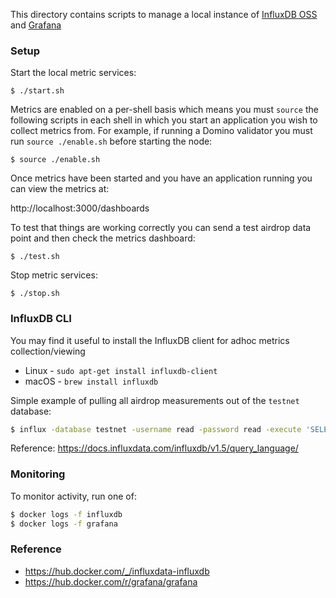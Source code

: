 
This directory contains scripts to manage a local instance of [InfluxDB OSS](https://docs.influxdata.com/influxdb/v1.6/) and [Grafana](https://grafana.com/docs/v5.2/)

### Setup

Start the local metric services:

`$ ./start.sh`

Metrics are enabled on a per-shell basis which means you must `source` the
following scripts in each shell in which you start an application you wish to
collect metrics from.  For example, if running a Domino validator you must run
`source ./enable.sh` before starting the node:

`$ source ./enable.sh`

Once metrics have been started and you have an application running you can view the metrics at:

http://localhost:3000/dashboards

To test that things are working correctly you can send a test airdrop data point and then check the
metrics dashboard:

`$ ./test.sh`

Stop metric services:

`$ ./stop.sh`

### InfluxDB CLI

You may find it useful to install the InfluxDB client for
adhoc metrics collection/viewing
* Linux - `sudo apt-get install influxdb-client`
* macOS - `brew install influxdb`

Simple example of pulling all airdrop measurements out of the `testnet` database:

```sh
$ influx -database testnet -username read -password read -execute 'SELECT * FROM "faucet-airdrop"'
```

Reference: https://docs.influxdata.com/influxdb/v1.5/query_language/

### Monitoring

To monitor activity, run one of:

```sh
$ docker logs -f influxdb
$ docker logs -f grafana
```

### Reference
* https://hub.docker.com/_/influxdata-influxdb
* https://hub.docker.com/r/grafana/grafana
